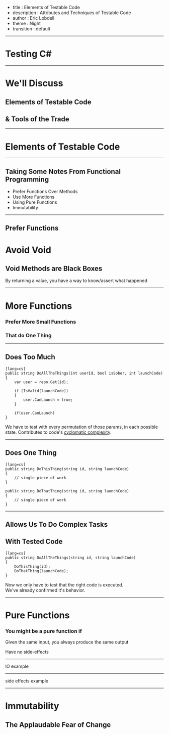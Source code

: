 - title : Elements of Testable Code
- description : Attributes and Techniques of Testable Code
- author : Eric Lobdell
- theme : Night
- transition : default

***

# Testing C#

***

# We'll Discuss
## Elements of Testable Code
## & Tools of the Trade

***

# Elements of Testable Code

***

## Taking Some Notes From Functional Programming
- Prefer Functions Over Methods
- Use More Functions
- Using Pure Functions
- Immutability

***

## Prefer Functions

# Avoid Void
## Void Methods are Black Boxes
By returning a value, you have a way to know/assert what happened

***

# More Functions

### Prefer More Small Functions 
### That do One Thing

---

## Does Too Much

    [lang=cs]
    public string DoAllTheThings(int userId, bool isSober, int launchCode)
    {
        var user = repo.Get(id);
        
        if (IsValid(launchCode))
        {
            user.CanLaunch = true;
        }

        if(user.CanLaunch)
    }

We have to test with every permutation of those params, in each possible state.
Contributes to code's [cyclomatic complexity](https://en.wikipedia.org/wiki/Cyclomatic_complexity).

---

## Does One Thing

    [lang=cs]
    public string DoThisThing(string id, string launchCode)
    {
        // single piece of work
    }

    public string DoThatThing(string id, string launchCode)
    {
        // single piece of work
    }

---

## Allows Us To Do Complex Tasks 
## With Tested Code

    [lang=cs]
    public string DoAllTheThings(string id, string launchCode)
    {
        DoThisThing(id);
        DoThatThing(launchCode);
    }

 Now we only have to test that the right code is executed.</br>
 We've already confirmed it's behavior.

***

# Pure Functions
### You might be a pure function if
<p class="fragment fadeIn">Given the same input, you always produce the same output</p>
<p class="fragment fadeIn">Have no side-effects</p>

---

IO example

--- 

side effects example

***

# Immutability
## The Applaudable Fear of Change